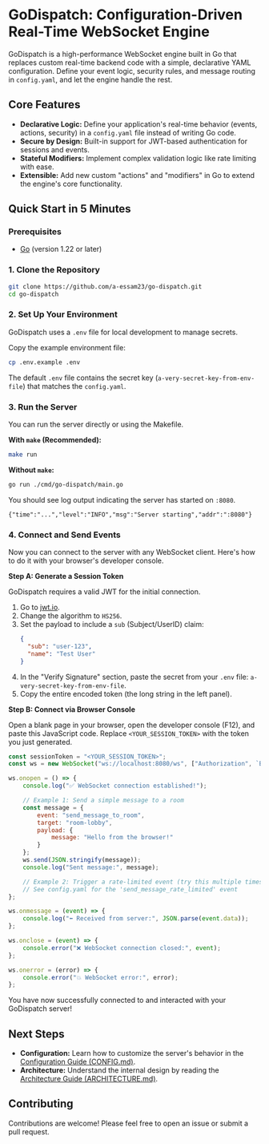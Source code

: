 # GoDispatch: Configuration-Driven Real-Time WebSocket Engine


GoDispatch is a high-performance WebSocket engine built in Go that replaces custom real-time backend code with a simple, declarative YAML configuration. Define your event logic, security rules, and message routing in `config.yaml`, and let the engine handle the rest.

## Core Features

- **Declarative Logic:** Define your application's real-time behavior (events, actions, security) in a `config.yaml` file instead of writing Go code.
- **Secure by Design:** Built-in support for JWT-based authentication for sessions and events.
- **Stateful Modifiers:** Implement complex validation logic like rate limiting with ease.
- **Extensible:** Add new custom "actions" and "modifiers" in Go to extend the engine's core functionality.

## Quick Start in 5 Minutes

### Prerequisites

- [Go](https://go.dev/doc/install) (version 1.22 or later)


### 1. Clone the Repository

```bash
git clone https://github.com/a-essam23/go-dispatch.git
cd go-dispatch
```

### 2. Set Up Your Environment

GoDispatch uses a `.env` file for local development to manage secrets.

Copy the example environment file:

```bash
cp .env.example .env
```

The default `.env` file contains the secret key (`a-very-secret-key-from-env-file`) that matches the `config.yaml`.

### 3. Run the Server

You can run the server directly or using the Makefile.

**With `make` (Recommended):**

```bash
make run
```

**Without `make`:**

```bash
go run ./cmd/go-dispatch/main.go
```

You should see log output indicating the server has started on `:8080`.

```
{"time":"...","level":"INFO","msg":"Server starting","addr":":8080"}
```

### 4. Connect and Send Events

Now you can connect to the server with any WebSocket client. Here's how to do it with your browser's developer console.

**Step A: Generate a Session Token**

GoDispatch requires a valid JWT for the initial connection.
1. Go to [jwt.io](https://jwt.io/).
2. Change the algorithm to `HS256`.
3. Set the payload to include a `sub` (Subject/UserID) claim:
   ```json
   {
     "sub": "user-123",
     "name": "Test User"
   }
   ```
4. In the "Verify Signature" section, paste the secret from your `.env` file: `a-very-secret-key-from-env-file`.
5. Copy the entire encoded token (the long string in the left panel).

**Step B: Connect via Browser Console**

Open a blank page in your browser, open the developer console (F12), and paste this JavaScript code. Replace `<YOUR_SESSION_TOKEN>` with the token you just generated.

```javascript
const sessionToken = "<YOUR_SESSION_TOKEN>";
const ws = new WebSocket("ws://localhost:8080/ws", ["Authorization", `Bearer ${sessionToken}`]);

ws.onopen = () => {
    console.log("✅ WebSocket connection established!");

    // Example 1: Send a simple message to a room
    const message = {
        event: "send_message_to_room",
        target: "room-lobby",
        payload: {
            message: "Hello from the browser!"
        }
    };
    ws.send(JSON.stringify(message));
    console.log("Sent message:", message);

    // Example 2: Trigger a rate-limited event (try this multiple times quickly)
    // See config.yaml for the 'send_message_rate_limited' event
};

ws.onmessage = (event) => {
    console.log("⬅️ Received from server:", JSON.parse(event.data));
};

ws.onclose = (event) => {
    console.error("❌ WebSocket connection closed:", event);
};

ws.onerror = (error) => {
    console.error("💥 WebSocket error:", error);
};
```
You have now successfully connected to and interacted with your GoDispatch server!

## Next Steps

- **Configuration:** Learn how to customize the server's behavior in the [Configuration Guide (CONFIG.md)](CONFIG.md).
- **Architecture:** Understand the internal design by reading the [Architecture Guide (ARCHITECTURE.md)](ARCHITECTURE.md).

## Contributing
Contributions are welcome! Please feel free to open an issue or submit a pull request.
